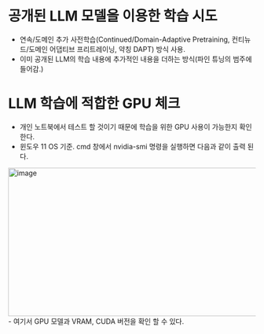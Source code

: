 # 공개된 LLM 모델을 이용한 학습 시도
- 연속/도메인 추가 사전학습(Continued/Domain-Adaptive Pretraining, 컨티뉴드/도메인 어댑티브 프리트레이닝, 약칭 DAPT) 방식 사용.
- 이미 공개된 LLM의 학습 내용에 추가적인 내용을 더하는 방식(파인 튜닝의 범주에 들어감.)

# LLM 학습에 적합한 GPU 체크
- 개인 노트북에서 테스트 할 것이기 때문에 학습을 위한 GPU 사용이 가능한지 확인 한다.
- 윈도우 11 OS 기준. cmd 창에서 nvidia-smi 명령을 실행하면 다음과 같이 출력 된다.
<img width="1262" height="302" alt="image" src="https://github.com/user-attachments/assets/a93e843e-2671-4c01-9146-db7bde498116" />
- 여기서 GPU 모델과 VRAM, CUDA 버전을 확인 할 수 있다.
